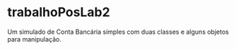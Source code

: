 # trabalhoPosLab2
Um simulado de Conta Bancária simples com duas classes e alguns objetos para manipulação.
